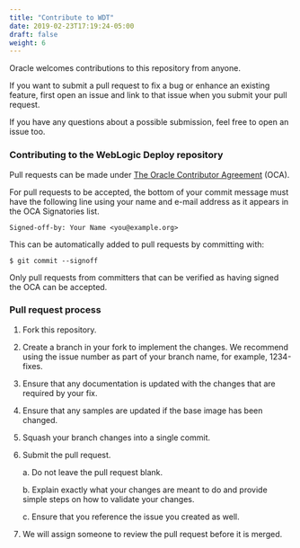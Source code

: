 ```yaml
---
title: "Contribute to WDT"
date: 2019-02-23T17:19:24-05:00
draft: false
weight: 6
---
```


Oracle welcomes contributions to this repository from anyone.

If you want to submit a pull request to fix a bug or enhance an existing feature,
first open an issue and link to that issue when you submit your pull request.

If you have any questions about a possible submission, feel free to open an issue too.

### Contributing to the WebLogic Deploy repository
Pull requests can be made under [The Oracle Contributor Agreement](https://www.oracle.com/technetwork/community/oca-486395.html) (OCA).

For pull requests to be accepted, the bottom of your commit message must have the following line using your name and e-mail address as it appears in the OCA Signatories list.

    Signed-off-by: Your Name <you@example.org>

This can be automatically added to pull requests by committing with:

    $ git commit --signoff

Only pull requests from committers that can be verified as having signed the OCA can be accepted.

### Pull request process

1. Fork this repository.
2. Create a branch in your fork to implement the changes. We recommend using the issue number as part of your branch name, for example, 1234-fixes.
3. Ensure that any documentation is updated with the changes that are required by your fix.
4. Ensure that any samples are updated if the base image has been changed.
5. Squash your branch changes into a single commit.
6. Submit the pull request.

    a. Do not leave the pull request blank.

    b. Explain exactly what your changes are meant to do and provide simple steps on how to validate your changes.

    c. Ensure that you reference the issue you created as well.

7. We will assign someone to review the pull request before it is merged.
